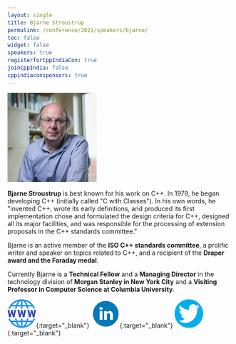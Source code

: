 ```yaml
---
layout: single
title: Bjarne Stroustrup
permalink: /conference/2021/speakers/bjarne/
toc: false
widget: false
speakers: true
registerforCppIndiaCon: true
joinCppIndia: false
cppindiaconsponsors: true
---
```


![Bjarne Stroustrup](/conference/2021/graphics/bjarne.jpg "Bjarne Stroustrup")


**Bjarne Stroustrup** is best known for his work on C++. In 1979, he began developing C++ (initially called "C with Classes"). In his own words, he "invented C++, wrote its early definitions, and produced its first implementation chose and formulated the design criteria for C++, designed all its major facilities, and was responsible for the processing of extension proposals in the C++ standards committee."

Bjarne is an active member of the **ISO C++ standards committee**, a prolific writer and speaker on topics related to C++, and a recipient of the **Draper award and the Faraday medal**.

Currently Bjarne is a **Technical Fellow** and a **Managing Director** in the technology division of **Morgan Stanley in New York City** and a **Visiting Professor in Computer Science at Columbia University**.

[![Bjarne Stroustrup](/assets/images/www.png "Bjarne Stroustrup")](https://stroustrup.com/){:target="_blank"}
[![Bjarne Stroustrup](/assets/images/linkedin.png "Bjarne Stroustrup")](https://www.linkedin.com/in/bjarnestroustrup/){:target="_blank"}
[![Bjarne Stroustrup](/assets/images/twitter.png "Bjarne Stroustrup")](https://twitter.com/stroustrup){:target="_blank"}
